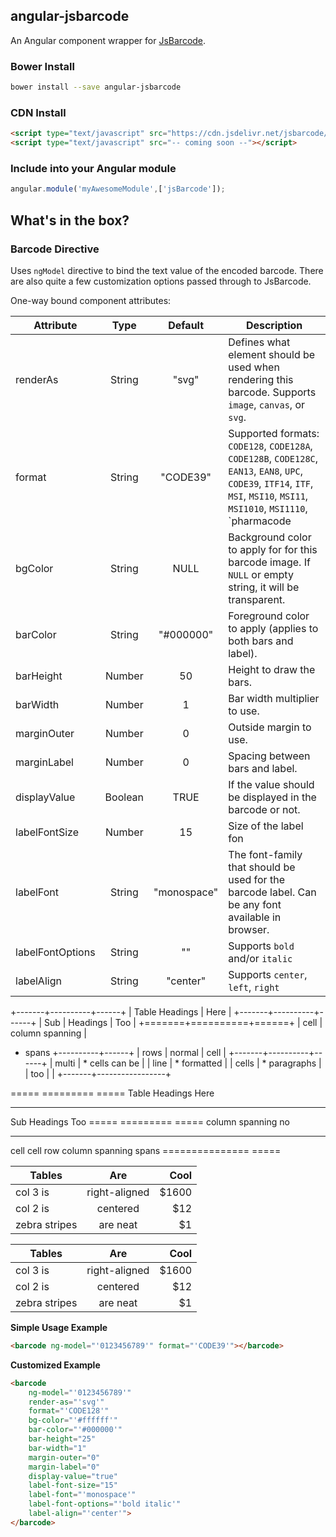 ## angular-jsbarcode
An Angular component wrapper for [JsBarcode](https://github.com/lindell/JsBarcode).


### Bower Install
```bash
bower install --save angular-jsbarcode
```

### CDN Install
```html
<script type="text/javascript" src="https://cdn.jsdelivr.net/jsbarcode/3.5.1/JsBarcode.all.min.js"></script>
<script type="text/javascript" src="-- coming soon --"></script>
```

### Include into your Angular module
```js
angular.module('myAwesomeModule',['jsBarcode']);
```

## What's in the box?

### Barcode Directive

Uses `ngModel` directive to bind the text value of the encoded barcode. There are also quite a few customization options passed through to JsBarcode.

One-way bound component attributes:

Attribute        | Type    | Default     | Description
---------------- | :-----: | :---------: | -----------
renderAs         | String  | "svg"       | Defines what element should be used when rendering this barcode. Supports `image`, `canvas`, or `svg`.
format           | String  | "CODE39"    | Supported formats: `CODE128`, `CODE128A`, `CODE128B`, `CODE128C`, `EAN13`, `EAN8`, `UPC`, `CODE39`, `ITF14`, `ITF`, `MSI`, `MSI10`, `MSI11`, `MSI1010`, `MSI1110`, `pharmacode
bgColor          | String  | NULL        | Background color to apply for for this barcode image. If `NULL` or empty string, it will be transparent.
barColor         | String  | "#000000"   | Foreground color to apply (applies to both bars and label).
barHeight        | Number  | 50          | Height to draw the bars.
barWidth         | Number  | 1           | Bar width multiplier to use.
marginOuter      | Number  | 0           | Outside margin to use.
marginLabel      | Number  | 0           | Spacing between bars and label.
displayValue     | Boolean | TRUE        | If the value should be displayed in the barcode or not.
labelFontSize    | Number  | 15          | Size of the label fon
labelFont        | String  | "monospace" | The font-family that should be used for the barcode label. Can be any font available in browser.
labelFontOptions | String  | ""          | Supports `bold` and/or `italic`
labelAlign       | String  | "center"    | Supports `center`, `left`, `right`


+-------+----------+------+
| Table Headings   | Here |
+-------+----------+------+
| Sub   | Headings | Too  |
+=======+==========+======+
| cell  | column spanning |
+ spans +----------+------+
| rows  | normal   | cell |
+-------+----------+------+
| multi | * cells can be  |
| line  | * formatted     |
| cells | * paragraphs    |
| too   |                 |
+-------+-----------------+


===== ========= =====
Table Headings  Here
--------------- -----
Sub   Headings  Too
===== ========= =====
column spanning no
--------------- -----
cell  cell      row
column spanning spans
=============== =====


| Tables        |      Are      |  Cool |
| ------------- |:-------------:| -----:|
| col 3 is      | right-aligned | $1600 |
| col 2 is      |    centered   |   $12 |
| zebra stripes |    are neat   |    $1 |


| Tables        |      Are      |  Cool |
| ------------- |:-------------:| -----:|
| col 3 is      | right-aligned | $1600 |
| col 2 is      |    centered   |   $12 |
| zebra stripes |    are neat   |    $1 |



**Simple Usage Example**
```html
<barcode ng-model="'0123456789'" format="'CODE39'"></barcode>
```

**Customized Example**
```html
<barcode
    ng-model="'0123456789'"
    render-as="'svg'"
    format="'CODE128'"
    bg-color="'#ffffff'"
    bar-color="'#000000'"
    bar-height="25"
    bar-width="1"
    margin-outer="0"
    margin-label="0"
    display-value="true"
    label-font-size="15"
    label-font="'monospace'"
    label-font-options="'bold italic'"
    label-align="'center'">
</barcode>
```
